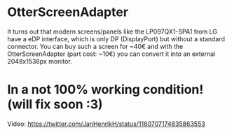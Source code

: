 # OtterScreenAdapter

It turns out that modern screens/panels like the LP097QX1-SPA1 from LG have a eDP interface, which is only DP (DisplayPort) but without a standard connector. You can buy such a screen for ~40€ and with the OtterScreenAdapter (part cost: ~10€) you can convert it into an external 2048x1536px monitor.

# In a not 100% working condition! (will fix soon :3)

Video: https://twitter.com/JanHenrikH/status/1160707174835863553
